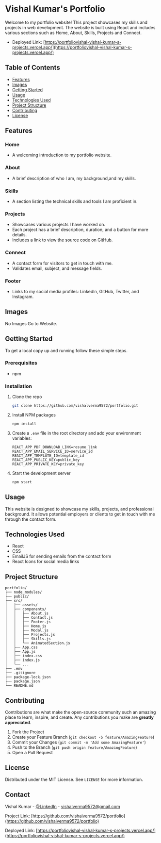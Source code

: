 
# Vishal Kumar's Portfolio

Welcome to my portfolio website! This project showcases my skills and projects in web development. The website is built using React and includes various sections such as Home, About, Skills, Projects and Connect.
- Deployed Link: [https://portfoliovishal-vishal-kumar-s-projects.vercel.app/](https://portfoliovishal-vishal-kumar-s-projects.vercel.app/)

## Table of Contents

- [Features](#features)
- [Images](#images)
- [Getting Started](#getting-started)
- [Usage](#usage)
- [Technologies Used](#technologies-used)
- [Project Structure](#project-structure)
- [Contributing](#contributing)
- [License](#license)

## Features

### Home
- A welcoming introduction to my portfolio website.

### About
- A brief description of who I am, my background,and my skills.

### Skills
- A section listing the technical skills and tools I am proficient in.

### Projects
- Showcases various projects I have worked on.
- Each project has a brief description, duration, and a button for more details.
- Includes a link to view the source code on GitHub.

### Connect
- A contact form for visitors to get in touch with me.
- Validates email, subject, and message fields.

### Footer
- Links to my social media profiles: LinkedIn, GitHub, Twitter, and Instagram.

## Images

No Images Go to Website.

## Getting Started

To get a local copy up and running follow these simple steps.

### Prerequisites

- npm

### Installation

1. Clone the repo
   ```sh
   git clone https://github.com/vishalverma9572/portfolio.git
   ```
2. Install NPM packages
   ```sh
   npm install
   ```
3. Create a `.env` file in the root directory and add your environment variables:
   ```plaintext
   REACT_APP_PDF_DOWNLOAD_LINK=resume_link
   REACT_APP_EMAIL_SERVICE_ID=service_id
   REACT_APP_TEMPLATE_ID=template_id
   REACT_APP_PUBLIC_KEY=public_key
   REACT_APP_PRIVATE_KEY=private_key
   ```
4. Start the development server
   ```sh
   npm start
   ```

## Usage

This website is designed to showcase my skills, projects, and professional background. It allows potential employers or clients to get in touch with me through the contact form.

## Technologies Used

- React
- CSS
- EmailJS for sending emails from the contact form
- React Icons for social media links

## Project Structure

```plaintext
portfolio/
├── node_modules/
├── public/
├── src/
│   ├── assets/
│   ├── components/
│   │   ├── About.js
│   │   ├── Contact.js
│   │   ├── Footer.js
│   │   ├── Home.js
│   │   ├── Modal.js
│   │   ├── Projects.js
│   │   ├── Skills.js
│   │   └── AnimatedSection.js
│   ├── App.css
│   ├── App.js
│   ├── index.css
│   ├── index.js
│   └── ...
├── .env
├── .gitignore
├── package-lock.json
├── package.json
└── README.md
```

## Contributing

Contributions are what make the open-source community such an amazing place to learn, inspire, and create. Any contributions you make are **greatly appreciated**.

1. Fork the Project
2. Create your Feature Branch (`git checkout -b feature/AmazingFeature`)
3. Commit your Changes (`git commit -m 'Add some AmazingFeature'`)
4. Push to the Branch (`git push origin feature/AmazingFeature`)
5. Open a Pull Request

## License

Distributed under the MIT License. See `LICENSE` for more information.

## Contact

Vishal Kumar - [@LinkedIn](https://www.linkedin.com/in/vishal-kumar-375a25250/) - vishalverma9572@gmail.com

Project Link: [https://github.com/vishalverma9572/portfolio](https://github.com/vishalverma9572/portfolio)

Deployed Link: [https://portfoliovishal-vishal-kumar-s-projects.vercel.app/](https://portfoliovishal-vishal-kumar-s-projects.vercel.app/)


